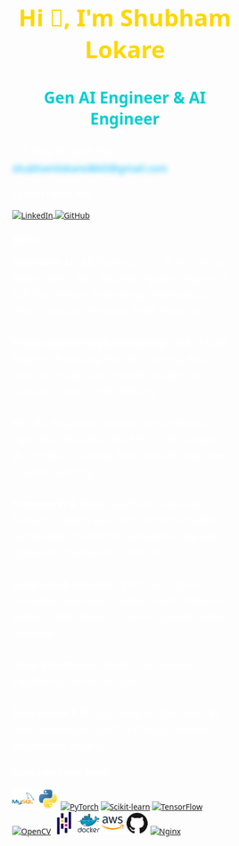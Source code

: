 <div style="background-image: url('https://drive.google.com/uc?id=1cfibe3k7D78yCx_cK0YK_doIAd5UOWf_'); background-size: cover; background-position: center; padding: 50px; min-height: 100vh; font-family: 'Segoe UI', sans-serif;">
  <h1 align="center" style="color: #FFD700; font-size: 3em; font-weight: bold;">Hi 👋, I'm Shubham Lokare</h1>
  <h3 align="center" style="color: #00CED1; font-size: 2em;">Gen AI Engineer & AI Engineer</h3>

  <p align="left" style="color: white; font-size: 18px;">
    - 📫 How to reach me 
    <span style="color: #00BFFF; filter: blur(5px); cursor: pointer;" onmouseover="this.style.filter='none'" onmouseout="this.style.filter='blur(5px)'">
      shubhamlokare4843@gmail.com
    </span>
  </p>

  <h3 align="left" style="color: white;">Connect with me:</h3>
  <p align="left">
    <a href="https://www.linkedin.com/in/shubhamlokare-aiengineer/" target="blank">
      <img align="center" src="https://raw.githubusercontent.com/rahuldkjain/github-profile-readme-generator/master/src/images/icons/Social/linked-in-alt.svg" alt="LinkedIn" height="30" width="40" />
    </a>
    <a href="https://github.com/shubhaml4843" target="blank">
      <img align="center" src="https://raw.githubusercontent.com/rahuldkjain/github-profile-readme-generator/master/src/images/icons/Social/github.svg" alt="GitHub" height="30" width="40" />
    </a>
  </p>

  <h3 align="left" style="color: white;">Skills:</h3>
  <p align="left" style="color: white; font-size: 16px; line-height: 1.8;">
    <b>Generative AI / AI:</b> Chatbots, LLMs, RLHF, Diffusion Models, GANs, VAEs, RAG, RAG Pipelines, Agentic AI, NLP, Transformers, Embeddings, Multimodal AI, Vector Databases (Pinecone, FAISS, Weaviate).<br><br>
    <b>Prompt Engineering & Fine-Tuning:</b> LoRA, Q-LoRA, Advanced Prompting, Few-shot Learning, ReAct, Chain-of-Thought (CoT), Tree-of-Thought (ToT), Evaluation Metrics (BLEU, ROUGE).<br><br>
    <b>ML / DL:</b> Regression, Random Forest, XGBoost, LightGBM, SVM, ANN, CNN, RNN, LSTM, Computer Vision, YOLO, Clustering, Dimensionality Reduction, Ensemble Learning.<br><br>
    <b>Frameworks & Tools:</b> LangChain, LangGraph, AutoGen, Hugging Face, MCP, LLM Orchestration, Multimodal Orchestrators (LlamaIndex, Haystack), OpenAI API, Ollama API, Cohere API.<br><br>
    <b>Languages & Libraries:</b> Python, SQL, PyTorch, TensorFlow, Scikit-learn, Pandas, NumPy, Matplotlib, Seaborn, BERT, OpenCV, Streamlit, PySpark, Jupyter Notebook.<br><br>
    <b>Cloud & Platforms:</b> AWS (EC2, S3, Lambda, SageMaker), Docker, Git, Nginx.<br><br>
    <b>Data Science & BI:</b> Data Analytics, EDA, Power BI, Data Visualization, Statistical Analysis, Business Requirement Analysis.
  </p>

  <h3 align="left" style="color: white;">Languages and Tools:</h3>
  <p align="left">
    <a href="https://www.mysql.com/" target="_blank" rel="noreferrer"><img src="https://raw.githubusercontent.com/devicons/devicon/master/icons/mysql/mysql-original-wordmark.svg" alt="MySQL" width="40" height="40"/></a>
    <a href="https://www.python.org" target="_blank" rel="noreferrer"><img src="https://raw.githubusercontent.com/devicons/devicon/master/icons/python/python-original.svg" alt="Python" width="40" height="40"/></a>
    <a href="https://pytorch.org/" target="_blank" rel="noreferrer"><img src="https://www.vectorlogo.zone/logos/pytorch/pytorch-icon.svg" alt="PyTorch" width="40" height="40"/></a>
    <a href="https://scikit-learn.org/" target="_blank" rel="noreferrer"><img src="https://upload.wikimedia.org/wikipedia/commons/0/05/Scikit_learn_logo_small.svg" alt="Scikit-learn" width="40" height="40"/></a>
    <a href="https://www.tensorflow.org" target="_blank" rel="noreferrer"><img src="https://www.vectorlogo.zone/logos/tensorflow/tensorflow-icon.svg" alt="TensorFlow" width="40" height="40"/></a>
    <a href="https://opencv.org/" target="_blank" rel="noreferrer"><img src="https://www.vectorlogo.zone/logos/opencv/opencv-icon.svg" alt="OpenCV" width="40" height="40"/></a>
    <a href="https://pandas.pydata.org/" target="_blank" rel="noreferrer"><img src="https://raw.githubusercontent.com/devicons/devicon/master/icons/pandas/pandas-original.svg" alt="Pandas" width="40" height="40"/></a>
    <a href="https://www.docker.com/" target="_blank" rel="noreferrer"><img src="https://raw.githubusercontent.com/devicons/devicon/master/icons/docker/docker-original-wordmark.svg" alt="Docker" width="40" height="40"/></a>
    <a href="https://aws.amazon.com" target="_blank" rel="noreferrer"><img src="https://raw.githubusercontent.com/devicons/devicon/master/icons/amazonwebservices/amazonwebservices-original-wordmark.svg" alt="AWS" width="40" height="40"/></a>
    <a href="https://github.com" target="_blank" rel="noreferrer"><img src="https://raw.githubusercontent.com/devicons/devicon/master/icons/github/github-original.svg" alt="GitHub" width="40" height="40"/></a>
    <a href="https://www.nginx.com" target="_blank" rel="noreferrer"><img src="https://www.vectorlogo.zone/logos/nginx/nginx-icon.svg" alt="Nginx" width="40" height="40"/></a>
  </p>
</div>
